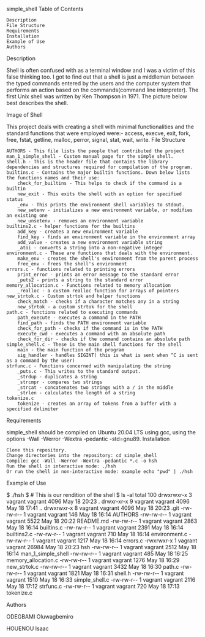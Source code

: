 simple_shell
Table of Contents

    Description
    File Structure
    Requirements
    Installation
    Example of Use
    Authors

Description

Shell is often confused with as a terminal window and I was a victim of this false thinking too. I got to find out that a shell is just a middleman between the typed commands entered by the users and the computer system that performs an action based on the commands(command line interpreter). The first Unix shell was written by Ken Thompson in 1971. The picture below best describes the shell.

Image of Shell

This project deals with creating a shell with minimal functionalities and the standard functions that were employed were:- access, execve, exit, fork, free, fstat, getline, malloc, perror, signal, stat, wait, write.
File Structure

    AUTHORS - This file lists the people that contributed the project
    man_1_simple_shell - Custom manual page for the simple shell.
    shell.h - This is the header file that contains the library dependencies and structures required for compilation of the program.
    builtins.c - Contains the major builtin functions. Down below lists the functions names and their use:
        check_for_builtins - This helps to check if the command is a builtin
        new_exit - This exits the shell with an option for specified status
        _env - This prints the environment shell variables to stdout.
        new_setenv - initializes a new environment variable, or modifies an existing one
        new_unsetenv - removes an environment variable
    builtins2.c - helper functions for the builtins
        add_key - creates a new environment variable
        find_key - finds an environment variable in the environment array
        add_value - creates a new environment variable string
        _atoi - converts a string into a non-negative integer
    environment.c - These are functions that deals with the environment.
        make_env - creates the shell's environment from the parent process
        free_env - frees the shell's environment
    errors.c - functions related to printing errors
        print_error - prints an error message to the standard error
        _puts2 - prints a string to the standard error
    memory_allocation.c - Functions related to memory allocation
        _realloc - a custom realloc function for arrays of pointers
    new_strtok.c - Custom strtok and helper functions
        check_match - checks if a character matches any in a string
        new_strtok - a custom strtok for the shell
    path.c - functions related to executing commands
        path_execute - executes a command in the PATH
        find_path - finds the PATH environment variable
        check_for_path - checks if the command is in the PATH
        execute_cwd - executes a command with an absolute path
        check_for_dir - checks if the command contains an absolute path
    simple_shell.c - These is the main shell functions for the shell
        main - the main function of the program
        sig_handler - handles SIGINT( this is what is sent when ^C is sent as a command by the user)
    strfunc.c - Functions concerned with manipulating the string
        _puts.c - This writes to the standard output.
        _strdup - duplicates a string
        _strcmpr - compares two strings
        _strcat - concatenates two strings with a / in the middle
        _strlen - calculates the length of a string
    tokenize.c
        tokenize - creates an array of tokens from a buffer with a specified delimiter

Requirements

simple_shell should be compiled on Ubuntu 20.04 LTS using gcc, using the options -Wall -Werror -Wextra -pedantic -std=gnu89.
Installation

    Clone this repository.
    Change directories into the repository: cd simple_shell
    Compile: gcc -Wall -Werror -Wextra -pedantic *.c -o hsh
    Run the shell in interactive mode: ./hsh
    Or run the shell in non-interactive mode: example echo "pwd" | ./hsh

Example of Use

$ ./hsh
$ # This is our rendition of the shell
$ ls -al
total 100
drwxrwxr-x 3 vagrant vagrant  4096 May 18 20:23 .
drwxr-xr-x 9 vagrant vagrant  4096 May 18 17:41 ..
drwxrwxr-x 8 vagrant vagrant  4096 May 18 20:23 .git
-rw-rw-r-- 1 vagrant vagrant   146 May 18 16:14 AUTHORS
-rw-rw-r-- 1 vagrant vagrant  5522 May 18 20:22 README.md
-rw-rw-r-- 1 vagrant vagrant  2863 May 18 16:14 builtins.c
-rw-rw-r-- 1 vagrant vagrant  2391 May 18 16:14 builtins2.c
-rw-rw-r-- 1 vagrant vagrant   710 May 18 16:14 environment.c
-rw-rw-r-- 1 vagrant vagrant  1217 May 18 16:14 errors.c
-rwxrwxr-x 1 vagrant vagrant 26984 May 18 20:23 hsh
-rw-rw-r-- 1 vagrant vagrant  2512 May 18 16:14 man_1_simple_shell
-rw-rw-r-- 1 vagrant vagrant   485 May 18 16:25 memory_allocation.c
-rw-rw-r-- 1 vagrant vagrant  1276 May 18 16:29 new_strtok.c
-rw-rw-r-- 1 vagrant vagrant  3432 May 18 16:30 path.c
-rw-rw-r-- 1 vagrant vagrant  1821 May 18 16:31 shell.h
-rw-rw-r-- 1 vagrant vagrant  1510 May 18 16:33 simple_shell.c
-rw-rw-r-- 1 vagrant vagrant  2116 May 18 17:12 strfunc.c
-rw-rw-r-- 1 vagrant vagrant   720 May 18 17:13 tokenize.c

Authors

ODEGBAMI Oluwagbemiro

HOUENOU Isaac

